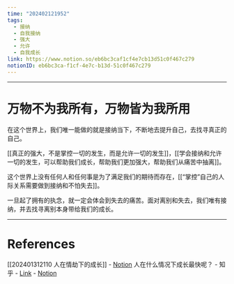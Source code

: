 ```yaml
---
time: "202402121952"
tags:
  - 接纳
  - 自我接纳
  - 强大
  - 允许
  - 自我成长
link: https://www.notion.so/eb6bc3caf1cf4e7cb13d51c0f467c279
notionID: eb6bc3ca-f1cf-4e7c-b13d-51c0f467c279
---
```


--- 
# 万物不为我所有，万物皆为我所用

在这个世界上，我们唯一能做的就是接纳当下，不断地去提升自己，去找寻真正的自己。

[[真正的强大，不是掌控一切的发生，而是允许一切的发生]]，[[学会接纳和允许一切的发生，可以帮助我们成长，帮助我们更加强大，帮助我们从痛苦中抽离]]。

这个世界上没有任何人和任何事是为了满足我们的期待而存在，[[“掌控”自己的人际关系需要做到接纳和不怕失去]]。

一旦起了拥有的执念，就一定会体会到失去的痛苦。面对离别和失去，我们唯有接纳，并去找寻离别本身带给我们的成长。

---
# References

[[202401312110 人在情劫下的成长]] - [Notion](https://www.notion.so/202401312110-fa6a9e4ac2bd4bff838b6c51c5813ae7?pvs=4)
人在什么情况下成长最快呢？ - 知乎 - [Link](https://www.zhihu.com/question/558479228/answer/3379041918) - [Notion](https://www.notion.so/2c23afa84a62452db823f90b87c33a29?pvs=4)